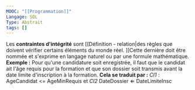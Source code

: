 ```yaml
---
MOOC: "[[Programmation]]"
Langage: SQL
Type: Abstrait
tags: []
---
```

Les **contraintes d'intégrité** sont [[Définition - relation|des règles que doivent vérifier certains éléments du monde réel. ]]Cette dernière doit être nommée et s'exprime en langage naturel ou par une formule mathématique.
**Exemple :** Pour qu'une candidature soit enregistrée, il faut que le candidat ait l'âge requis pour la formation et que son dossier soit transmis avant la date limite d'inscription à la formation.
**Cela se traduit par :** *CI1* : AgeCandidat <= AgeMinRequis et *CI2* DateDossier ⇐ DateLimiteInsc 